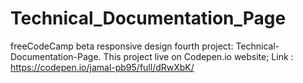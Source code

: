 # Technical_Documentation_Page
freeCodeCamp beta responsive design fourth project: Technical-Documentation-Page.
This project live on Codepen.io website; Link : https://codepen.io/jamal-pb95/full/dRwXbK/
